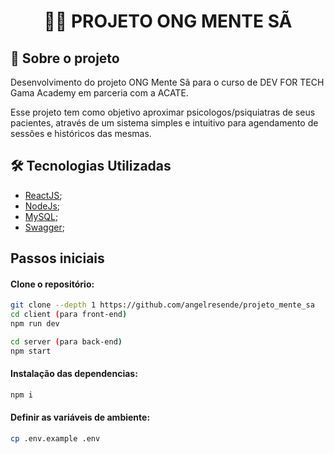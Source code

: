 <h1 align="center">

:health_worker: **PROJETO ONG MENTE SÃ**

</h1>

## 🚀 Sobre o projeto

<p>Desenvolvimento do projeto ONG Mente Sã para o curso de DEV FOR TECH Gama Academy em parceria com a ACATE.</p>
<p>Esse projeto tem como objetivo aproximar psicologos/psiquiatras de seus pacientes, através de um sistema simples e intuitivo para agendamento de sessões e históricos das mesmas.</p>

## 🛠️ Tecnologias Utilizadas

- [ReactJS](https://reactjs.org/);
- [NodeJs](https://nodejs.org/en/);
- [MySQL](https://www.mysql.com/);
- [Swagger](https://swagger.io/);


## Passos iniciais

#### Clone o repositório:

```bash
git clone --depth 1 https://github.com/angelresende/projeto_mente_sa
cd client (para front-end)
npm run dev

cd server (para back-end)
npm start
```

#### Instalação das dependencias:

```bash
npm i
```

#### Definir as variáveis de ambiente:

```bash 
cp .env.example .env
```
